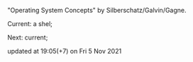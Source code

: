 "Operating System Concepts" by Silberschatz/Galvin/Gagne.

Current: a shel;

Next: current;

updated at 19:05(+7) on Fri 5 Nov 2021
